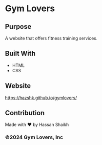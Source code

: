 # Gym Lovers

## Purpose
A website that offers fitness training services.

## Built With
* HTML
* CSS

## Website
https://hazshk.github.io/gymlovers/

## Contribution
Made with ❤️ by Hassan Shaikh

### ©️2024 Gym Lovers, Inc 
